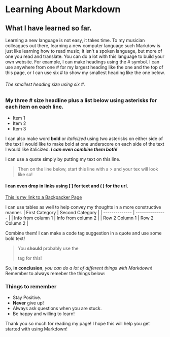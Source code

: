 # Learning About Markdown

## What I have learned so far.
Learning a new language is not easy, it takes time. To my musician colleagues out there, learning a new computer language such Markdow is just like learning how to read music; it isn't a spoken language, but more of one you read and translate. You can do a lot with this language to build your own website. For example, I can make headings using the # symbol. I can use anywhere from one # for my largest heading like the one and the top of this page, or I can use six # to show my smallest heading like the one below.

###### The smallest heading size using six #.

### My three # size headline plus a list below using asterisks for each item on each line.
* Item 1
* Item 2
* Item 3

I can also make word **bold** or _italicized_ using two asterisks on either side of the text I would like to make bold at one underscore on each side of the text I would like italicized. **_I can even combine them both!_**

I can use a quote simply by putting my text on this line.
> Then on the line below, start this line with a > and your tex will look like so!

#### I can even drop in links using [ ] for text and ( ) for the url.
[This is my link to a Backpacker Page](https://www.backcountry.com)

I can use tables as well to help convey my thoughts in a more constructive manner.
| First Category | Second Category |
| -------------- | --------------- |
| Info from column 1 | Info from column 2 |
| Row 2 Column 1 | Row 2 Column 2 |

Combine them! I can make a code tag suggestion in a quote and use some bold text!
> You **should** probably use the <p> tag for this!

So, **in conclusion**, _you can do a lot of different things with Markdown!_ Remember to always remeber the things below:
### Things to remember
- Stay Positive.
- **Never** give up!
- Always ask questions when you are stuck.
- Be happy and willing to learn!

Thank you so much for reading my page! I hope this will help you get started with using Markdown!
